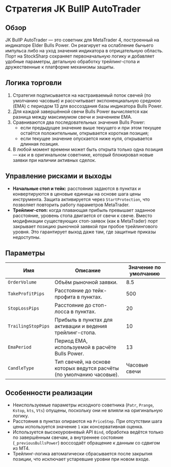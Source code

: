 # Стратегия JK BullP AutoTrader

## Обзор
JK BullP AutoTrader — это советник для MetaTrader 4, построенный на индикаторе Elder Bulls Power. Он реагирует на ослабление
бычьего импульса либо на уход значения индикатора в отрицательную область. Порт на StockSharp сохраняет первоначальную логику и
добавляет удобные параметры, детальную обработку трейлинг-стопа и дружественные к платформе механизмы защиты.

## Логика торговли
1. Стратегия подписывается на настраиваемый поток свечей (по умолчанию часовые) и рассчитывает экспоненциальную среднюю (EMA) с
   периодом 13 для воссоздания базы индикатора Bulls Power.
2. Для каждой завершённой свечи Bulls Power вычисляется как разница между максимумом свечи и значением EMA.
3. Сравниваются два последовательных значения Bulls Power:
   - если предыдущее значение выше текущего и при этом текущее остаётся положительным, открывается короткая позиция;
   - если текущее значение опускается ниже нуля, открывается длинная позиция.
4. В любой момент времени может быть открыта только одна позиция — как и в оригинальном советнике, который блокировал новые заявки
   при наличии активных сделок.

## Управление рисками и выходы
- **Начальные стоп и тейк:** расстояния задаются в пунктах и конвертируются в ценовые единицы на основе шага цены инструмента.
  Защита активируется через `StartProtection`, что позволяет повторить работу параметров MetaTrader.
- **Трейлинг-стоп:** когда плавающая прибыль превышает заданное расстояние, уровень стопа двигается от свечи к свече. Вместо
  модификации существующих стоп-заявок (как в MetaTrader) порт закрывает позицию рыночной заявкой при пробое трейлингового
  уровня. Это гарантирует выход даже там, где защитные приказы недоступны.

## Параметры
| Имя | Описание | Значение по умолчанию |
| --- | --- | --- |
| `OrderVolume` | Объём рыночной заявки. | 8.5 |
| `TakeProfitPips` | Расстояние до тейк-профита в пунктах. | 500 |
| `StopLossPips` | Расстояние до стоп-лосса в пунктах. | 20 |
| `TrailingStopPips` | Прибыль в пунктах для активации и ведения трейлинг-стопа. | 10 |
| `EmaPeriod` | Период EMA, используемой в расчёте Bulls Power. | 13 |
| `CandleType` | Тип свечей, на основе которых ведутся расчёты (по умолчанию часовые). | Часовые свечи |

## Особенности реализации
- Неиспользуемые параметры исходного советника (`Patr`, `Prange`, `Kstop`, `kts`, `Vts`) опущены, поскольку они не влияли на
  оригинальную логику.
- Расстояния в пунктах опираются на `PriceStep`. При отсутствии шага цены используется значение `1` как консервативная оценка.
- Используется высокоуровневый API `Bind`, обработка ведётся только по завершённым свечам, а внутреннее состояние
  (`_previousBullsPower`) воссоздаёт обращение к данным со сдвигом из MT4.
- Трейлинг-логика автоматически сбрасывается после закрытия позиции, что исключает устаревшие уровни при новом входе.
